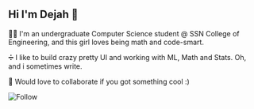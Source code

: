 ## Hi I'm Dejah 👋

<!--
**dejah22/dejah22** is a ✨ _special_ ✨ repository because its `README.md` (this file) appears on your GitHub profile.

Here are some ideas to get you started:

- 🔭 I’m currently working on ...
- 🌱 I’m currently learning ...
- 👯 I’m looking to collaborate on ...
- 🤔 I’m looking for help with ...
- 💬 Ask me about ...
- 📫 How to reach me: ...
- 😄 Pronouns: ...
- ⚡ Fun fact: ...
-->
  👧🏼 I'm an undergraduate Computer Science student @ SSN College of Engineering, and this girl loves being math and code-smart.
  
  ➗ I like to build crazy pretty UI and working with ML, Math and Stats. Oh, and i sometimes write.
  
  👯 Would love to collaborate if you got something cool :)
  
![Follow](https://img.shields.io/github/followers/{dejah22}.svg?style=social&label=Follow&maxAge=2592000)
